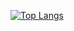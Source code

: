 [![Top Langs](https://github-readme-stats.vercel.app/api/top-langs/?username=AlanAcosta460&langs_count=5&layout=compact)](https://github.com/anuraghazra/github-readme-stats)

